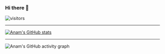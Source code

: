 ### Hi there 👋

<!--
**anamansari062/anamansari062** is a ✨ _special_ ✨ repository because its `README.md` (this file) appears on your GitHub profile.

Here are some ideas to get you started:

- 🔭 I’m currently working on ...
- 🌱 I’m currently learning ...
- 👯 I’m looking to collaborate on ...
- 🤔 I’m looking for help with ...
- 💬 Ask me about ...
- 📫 How to reach me: ...
- 😄 Pronouns: ...
- ⚡ Fun fact: ...
-->

![visitors](https://visitor-badge-reloaded.herokuapp.com/badge?page_id=anamansari062.anamansari062&color=44CC11)

---

[![Anam's GitHub stats](https://github-readme-stats.vercel.app/api?username=anamansari062&bg_color=172030&title_color=00FFFF&show_icons=true&hide_border=true&text_color=fff&icon_color=E0FFFF)](https://github.com/anuraghazra/github-readme-stats)

---

![Anam's GitHub activity graph](https://activity-graph.herokuapp.com/graph?username=anamansari062&theme=rogue&hide_border=true&area=true)
